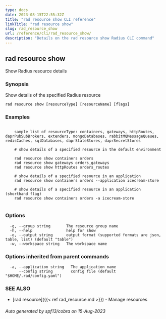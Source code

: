```yaml
---
type: docs
date: 2023-08-15T22:55:32Z
title: "rad resource show CLI reference"
linkTitle: "rad resource show"
slug: rad_resource_show
url: /reference/cli/rad_resource_show/
description: "Details on the rad resource show Radius CLI command"
---
```

## rad resource show

Show Radius resource details

### Synopsis

Show details of the specified Radius resource

```
rad resource show [resourceType] [resourceName] [flags]
```

### Examples

```

	sample list of resourceType: containers, gateways, httpRoutes, daprPubSubBrokers, extenders, mongoDatabases, rabbitMQMessageQueues, redisCaches, sqlDatabases, daprStateStores, daprSecretStores

	# show details of a specified resource in the default environment

	rad resource show containers orders
	rad resource show gateways orders_gateways
	rad resource show httpRoutes orders_routes

	# show details of a specified resource in an application
	rad resource show containers orders --application icecream-store
	
	# show details of a specified resource in an application (shorthand flag)
	rad resource show containers orders -a icecream-store 
	
```

### Options

```
  -g, --group string       The resource group name
  -h, --help               help for show
  -o, --output string      output format (supported formats are json, table, list) (default "table")
  -w, --workspace string   The workspace name
```

### Options inherited from parent commands

```
  -a, --application string   The application name
      --config string        config file (default "$HOME/.rad/config.yaml")
```

### SEE ALSO

* [rad resource]({{< ref rad_resource.md >}})	 - Manage resources

###### Auto generated by spf13/cobra on 15-Aug-2023
